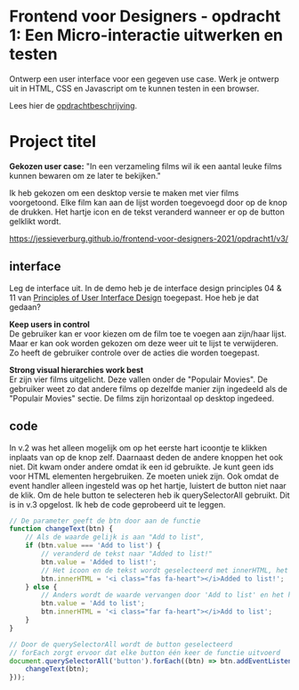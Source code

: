 # Frontend voor Designers - opdracht 1: Een Micro-interactie uitwerken en testen

Ontwerp een user interface voor een gegeven use case. Werk je ontwerp uit in HTML, CSS en Javascript om te kunnen testen in een browser.

Lees hier de [opdrachtbeschrijving](./opdrachtbeschrijving.md).


# Project titel

<b>Gekozen user case:</b> "In een verzameling films wil ik een aantal leuke films kunnen bewaren om ze later te bekijken."

Ik heb gekozen om een desktop versie te maken met vier films voorgetoond. Elke film kan aan de lijst worden toegevoegd door op de knop de drukken. Het hartje icon en de tekst veranderd wanneer er op de button gelklikt wordt. 

https://jessieverburg.github.io/frontend-voor-designers-2021/opdracht1/v3/

## interface
Leg de interface uit. In de demo heb je de interface design principles 04 & 11 van [Principles of User Interface Design](http://bokardo.com/principles-of-user-interface-design/) toegepast. Hoe heb je dat gedaan?

<b>Keep users in control</b><br>
De gebruiker kan er voor kiezen om de film toe te voegen aan zijn/haar lijst. Maar er kan ook worden gekozen om deze weer uit te lijst te verwijderen. Zo heeft de gebruiker controle over de acties die worden toegepast. 

<b>Strong visual hierarchies work best</b><br>
Er zijn vier films uitgelicht. Deze vallen onder de "Populair Movies". De gebruiker weet zo dat andere films op dezelfde manier zijn ingedeeld als de "Populair Movies" sectie. De films zijn horizontaal op desktop ingedeed.

## code
In v.2 was het alleen mogelijk om op het eerste hart icoontje te klikken inplaats van op de knop zelf. Daarnaast deden de andere knoppen het ook niet. Dit kwam onder andere omdat ik een id gebruikte. Je kunt geen ids voor HTML elementen hergebruiken. Ze moeten uniek zijn. Ook omdat de event handler alleen ingesteld was op het hartje, luistert de button niet naar de klik. Om de hele button te selecteren heb ik querySelectorAll gebruikt. Dit is in v.3 opgelost. Ik heb de code geprobeerd uit te leggen.

``````javascript
// De parameter geeft de btn door aan de functie
function changeText(btn) {
    // Als de waarde gelijk is aan "Add to list",
    if (btn.value === 'Add to list') {
        // veranderd de tekst naar "Added to list!"
        btn.value = 'Added to list!';
        // Het icoon en de tekst wordt geselecteerd met innerHTML, het hartje is hier ingevuld
        btn.innerHTML = '<i class="fas fa-heart"></i>Added to list!';
    } else {
        // Anders wordt de waarde vervangen door 'Add to list' en het hartje is niet ingevuld
        btn.value = 'Add to list';
        btn.innerHTML = '<i class="far fa-heart"></i>Add to list';
    }
}

// Door de querySelectorAll wordt de button geselecteerd
// forEach zorgt ervoor dat elke button één keer de functie uitvoerd
document.querySelectorAll('button').forEach((btn) => btn.addEventListener('click', function () {
    changeText(btn);
}));
